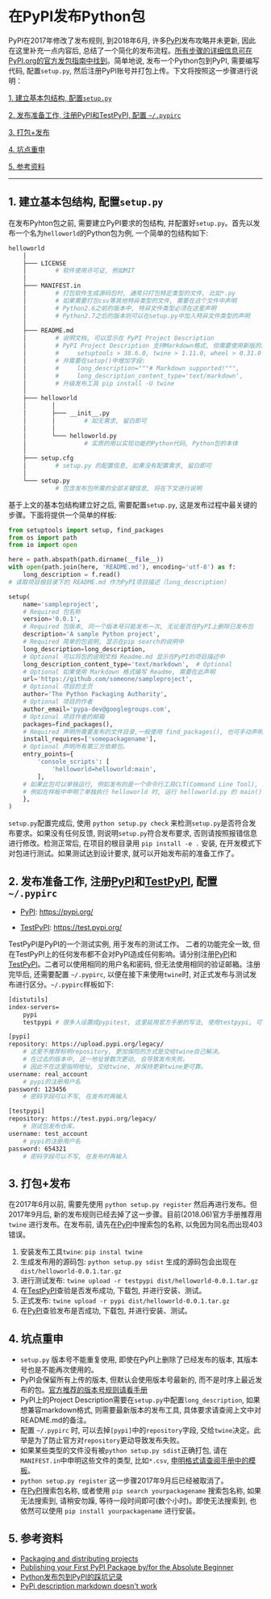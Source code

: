 # 在PyPI发布Python包

PyPI在2017年修改了发布规则, 到2018年6月, 许多[PyPI](https://pypi.org)发布攻略并未更新, 因此在这里补充一点内容后, 总结了一个简化的发布流程。[所有步骤的详细信息可在PyPI.org的官方发包指南中找到](https://packaging.python.org/guides/distributing-packages-using-setuptools)。简单地说, 发布一个Python包到PyPI, 需要编写代码, 配置```setup.py```, 然后注册PyPI账号并打包上传。下文将按照这一步骤进行说明：

[1. 建立基本包结构, 配置```setup.py```](#1-建立基本包结构配置setuppy)

[2. 发布准备工作, 注册PyPI和TestPyPI, 配置 ```~/.pypirc```](#2-发布准备工作注册pypi和testpypi配置-pypirc)

[3. 打包+发布](#3-打包发布)

[4. 坑点重申](#4-坑点重申)

[5. 参考资料](#5-参考资料)

---

## 1. 建立基本包结构, 配置```setup.py```

在发布Pyhton包之前, 需要建立PyPI要求的包结构, 并配置好```setup.py```。首先以发布一个名为```helloworld```的Python包为例, 一个简单的包结构如下:

```bash
helloworld
    │
    ├─── LICENSE  
    │        # 软件使用许可证, 例如MIT
    │
    ├─── MANIFEST.in 
    │        # 打包软件生成源码包时, 通常只打包特定类型的文件, 比如*.py
    │        # 如果需要打包csv等其他特异类型的文件, 需要在这个文件中声明
    │        # Python2.6之前的版本中, 特异文件类型必须在这里声明
    │        # Python2.7之后的版本则可以在setup.py中加入特异文件类型的声明
    │
    ├─── README.md 
    │        # 说明文档, 可以显示在 PyPI Project Description
    │        # PyPI Project Description 支持Markdown格式, 但需要使用新版的发布工具:
    │        #     setuptools > 38.6.0, twine > 1.11.0, wheel > 0.31.0
    │        # 并需要在setup()中增加字段:
    │        #     long_description="""# Markdown supported!""",
    │        #     long_description_content_type='text/markdown',
    │        # 升级发布工具 pip install -U twine
    │
    ├─── helloworld
    │       │
    │       ├─── __init__.py
    │       │        # 如无需求, 留白即可
    │       │
    │       └─── helloworld.py
    │                # 实质的用以实现功能的Python代码, Python包的本体
    │
    ├─── setup.cfg 
    │        # setup.py 的配置信息, 如果没有配置需求, 留白即可
    │
    └─── setup.py 
             # 包含发布包所需的全部关键信息, 将在下文进行说明
```

基于上文的基本包结构建立好之后, 需要配置```setup.py```, 这是发布过程中最关键的步骤。下面将提供一个简单的样板:

```python
from setuptools import setup, find_packages
from os import path
from io import open

here = path.abspath(path.dirname(__file__))
with open(path.join(here, 'README.md'), encoding='utf-8') as f:
    long_description = f.read()
# 读取项目根目录下的 README.md 作为PyPI项目描述（long_description） 

setup(
    name='sampleproject',
    # Required 包名称
    version='0.0.1',
    # Required 包版本, 同一个版本号只能发布一次, 无论是否在PyPI上删除已发布包
    description='A sample Python project', 
    # Required 简单的包说明, 显示在pip search的说明中
    long_description=long_description,  
    # Optional 可以将包的说明文档 Readme.md 显示在PyPI的项目描述中
    long_description_content_type='text/markdown',  # Optional
    # Optional 如果使用 Markdown 格式编写 Readme, 需要在此声明
    url='https://github.com/someone/sampleproject',  
    # Optional 项目的主页
    author='The Python Packaging Authority',
    # Optional 项目的作者
    author_email='pypa-dev@googlegroups.com',
    # Optional 项目作者的邮箱
    packages=find_packages(),
    # Required 声明所需要发布的文件目录,一般使用 find_packages(), 也可手动声明
    install_requires=['somepackagename'],
    # Optional 声明所有第三方依赖包。
    entry_points={
        'console_scripts': [
            'helloworld=helloworld:main',
        ],
    # 如果此包可以单独运行, 例如发布的是一个命令行工具CLT(Command Line Tool), 则需要在此指出 entry_points
    # 例如在样板中申明了单独执行 helloworld 时, 运行 helloworld.py 的 main()
    },
)
```

```setup.py```配置完成后, 使用 ```python setup.py check``` 来检测```setup.py```是否符合发布要求。如果没有任何反馈, 则说明```setup.py```符合发布要求, 否则请按照报错信息进行修改。检测正常后, 在项目的根目录用 ```pip install -e .``` 安装, 在开发模式下对包进行测试。如果测试达到设计要求, 就可以开始发布前的准备工作了。

## 2. 发布准备工作, 注册[PyPI](https://pypi.org)和[TestPyPI](https://test.pypi.org), 配置 ```~/.pypirc```

* [PyPI](https://pypi.org): https://pypi.org/

* [TestPyPI](https://test.pypi.org): https://test.pypi.org/

TestPyPI是PyPI的一个测试实例, 用于发布的测试工作。 二者的功能完全一致, 但在TestPyPI上的任何发布都不会对PyPI造成任何影响。请分别注册[PyPI](https://pypi.org)和[TestPyPI](https://test.pypi.org)。二者可以使用相同的用户名和密码, 但无法使用相同的验证邮箱。注册完毕后, 还需要配置 ```~/.pypirc```, 以便在接下来使用```twine```时, 对正式发布与测试发布进行区分。```~/.pypirc```样板如下:


```bash
[distutils]
index-servers=
    pypi
    testpypi # 很多人设置成pypitest, 这里延用官方手册的写法, 使用testpypi, 可以减少错误输入参数导致的误操作。

[pypi]
repository: https://upload.pypi.org/legacy/ 
    # 这里不推荐标明repository, 更加保险的方式是交给twine自己解决。
    # 在过去的版本中, 这一地址曾数次更动, 会导致发布失败。
    # 因此不在这里指明地址, 交给twine, 并保持更新twine更可靠。
username: real_account 
    # pypi的注册用户名
password: 123456 
    # 密码字段可以不写, 在发布时再输入

[testpypi]
repository: https://test.pypi.org/legacy/ 
    # 测试包发布仓库。
username: test_account 
    # pypi的注册用户名
password: 654321 
    # 密码字段可以不写, 在发布时再输入
```

## 3. 打包+发布

在2017年6月以前, 需要先使用 ```python setup.py register``` 然后再进行发布。但2017年9月后, 新的发布规则已经去掉了这一步骤。目前(2018.06)官方手册推荐用 ```twine``` 进行发布。在发布前, 请先在[PyPI](https://pypi.org)中搜索包的名称, 以免因为同名而出现403错误。

1. 安装发布工具```twine```: ```pip instal twine```
2. 生成发布用的源码包: ```python setup.py sdist``` 生成的源码包会出现在 ```dist/helloworld-0.0.1.tar.gz```
3. 进行测试发布: ```twine upload -r testpypi dist/helloworld-0.0.1.tar.gz```
4. 在[TestPyPI](https://test.pypi.org)查验是否发布成功, 下载包, 并进行安装、测试。
5. 正式发布: ```twine upload -r pypi dist/helloworld-0.0.1.tar.gz```
6. 在[PyPI](https://pypi.org)查验发布是否成功, 下载包, 并进行安装、测试。



## 4. 坑点重申

* ```setup.py``` 版本号不能重复使用, 即使在PyPI上删除了已经发布的版本, 其版本号也是不能再次使用的。
* PyPI会保留所有上传的版本, 但默认会使用版本号最新的, 而不是时序上最近发布的包。[官方推荐的版本号规则请看手册](https://packaging.python.org/guides/distributing-packages-using-setuptools/#choosing-a-versioning-scheme)
* PyPI上的Project Description需要在```setup.py```中配置```long_description```, 如果想兼容markdown格式, 则需要最新版本的发布工具, 具体要求请查阅上文中对README.md的备注。
* 配置 ```~/.pypirc``` 时, 可以去掉```[pypi]```中的```repository```字段, 交给```twine```决定。此举是为了防止官方对```repository```更动导致发布失败。
* 如果某些类型的文件没有被```python setup.py sdist```正确打包, 请在```MANIFEST.in```中申明这些文件的类型, 比如```*.csv```, [申明格式请查阅手册中的模板](https://packaging.python.org/guides/distributing-packages-using-setuptools/#manifest-in)。
* ```python setup.py register``` 这一步骤2017年9月后已经被取消了。
* 在[PyPI](https://pypi.org)搜索包名称, 或者使用 ```pip search yourpackagename``` 搜索包名称, 如果无法搜索到, 请稍安勿躁, 等待一段时间即可(数个小时)。即使无法搜索到, 也依然可以使用 ```pip install yourpackagename``` 进行安装。

## 5. 参考资料

* [Packaging and distributing projects](https://packaging.python.org/guides/distributing-packages-using-setuptools)
* [Publishing your First PyPI Package by/for the Absolute Beginner](https://jonemo.github.io/neubertify/2017/09/13/publishing-your-first-pypi-package)
* [Python发布包到PyPI的踩坑记录](http://www.cnblogs.com/rongpmcu/p/7662821.html)
* [PyPi description markdown doesn't work](https://stackoverflow.com/questions/26737222/pypi-description-markdown-doesnt-work?utm_medium=organic&utm_source=google_rich_qa&utm_campaign=google_rich_qa)
